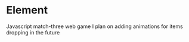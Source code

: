 # Element
Javascript match-three web game
I plan on adding animations for items dropping in the future
